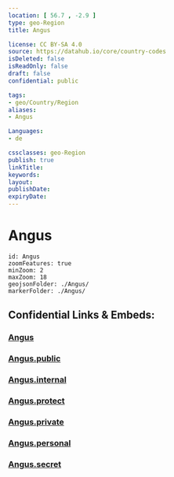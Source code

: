 ```yaml
---
location: [ 56.7 , -2.9 ] 
type: geo-Region
title: Angus

license: CC BY-SA 4.0
source: https://datahub.io/core/country-codes
isDeleted: false
isReadOnly: false
draft: false
confidential: public

tags:
- geo/Country/Region
aliases:
- Angus

Languages:
- de

cssclasses: geo-Region
publish: true
linkTitle: 
keywords: 
layout: 
publishDate: 
expiryDate: 
---
```


# Angus

```leaflet
id: Angus
zoomFeatures: true 
minZoom: 2 
maxZoom: 18
geojsonFolder: ./Angus/
markerFolder: ./Angus/
```


## Confidential Links & Embeds: 

### [Angus](/_Standards/Earth/Continent/Europe/Europe~North/UK/Scotland/counties~Scotland/Angus.md) 

### [Angus.public](/_public/Earth/Continent/Europe/Europe~North/UK/Scotland/counties~Scotland/Angus.public.md) 

### [Angus.internal](/_internal/Earth/Continent/Europe/Europe~North/UK/Scotland/counties~Scotland/Angus.internal.md) 

### [Angus.protect](/_protect/Earth/Continent/Europe/Europe~North/UK/Scotland/counties~Scotland/Angus.protect.md) 

### [Angus.private](/_private/Earth/Continent/Europe/Europe~North/UK/Scotland/counties~Scotland/Angus.private.md) 

### [Angus.personal](/_personal/Earth/Continent/Europe/Europe~North/UK/Scotland/counties~Scotland/Angus.personal.md) 

### [Angus.secret](/_secret/Earth/Continent/Europe/Europe~North/UK/Scotland/counties~Scotland/Angus.secret.md)

